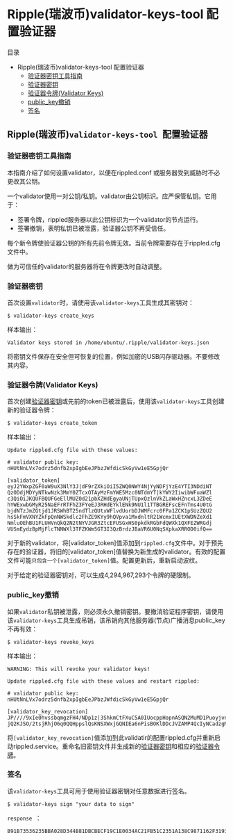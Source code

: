 # Ripple(瑞波币)validator-keys-tool 配置验证器

目录

- Ripple(瑞波币)validator-keys-tool 配置验证器
  - [验证器密钥工具指南](https://www.cnblogs.com/failymao/p/10261453.html#验证器密钥工具指南)
  - [验证器密钥](https://www.cnblogs.com/failymao/p/10261453.html#验证器密钥)
  - [验证器令牌(Validator Keys)](https://www.cnblogs.com/failymao/p/10261453.html#验证器令牌validator-keys)
  - [public_key撤销](https://www.cnblogs.com/failymao/p/10261453.html#public_key撤销)
  - [签名](https://www.cnblogs.com/failymao/p/10261453.html#签名)



## Ripple(瑞波币)`validator-keys-tool `配置验证器

### 验证器密钥工具指南

本指南介绍了如何设置validator，以便在rippled.conf 或服务器受到威胁时不必更改其公钥。

一个validator使用一对公钥/私钥。validator由公钥标识。应严保管私钥。它用于：

- 签署令牌，rippled服务器以此公钥标识为一个validator的节点运行。
- 签署撤销，表明私钥已被泄露，验证器公钥不再受信任。

每个新令牌使验证器公钥的所有先前令牌无效。当前令牌需要存在于rippled.cfg文件中。

做为可信任的validator的服务器将在令牌更改时自动调整。

### 验证器密钥

首次设置`validator`时，请使用该`validator-keys`工具生成其密钥对：

```shell
$ validator-keys create_keys
```

样本输出：

```shell
Validator keys stored in /home/ubuntu/.ripple/validator-keys.json
```

将密钥文件保存在安全但可恢复的位置，例如加密的USB闪存驱动器。不要修改其内容。

### 验证器令牌(Validator Keys)

首次创建[验证器密钥](https://github.com/ripple/validator-keys-tool/blob/master/doc/validator-keys-tool-guide.md#validator-keys)或先前的token已被泄露后，使用该`validator-keys`工具创建新的验证器令牌：

```shell
$ validator-keys create_token
```

样本输出：

```shell
Update rippled.cfg file with these values:

# validator public key: nHUtNnLVx7odrz5dnfb2xpIgbEeJPbzJWfdicSkGyVw1eE5GpjQr

[validator_token]
eyJ2YWxpZGF0aW9uX3NlY3J|dF9rZXkiOiI5ZWQ0NWY4NjYyNDFjYzE4YTI3NDdiNT
QzODdjMDYyNTkwNzk3MmY0ZTcxOTAyMzFmYWE5Mzc0NTdmYT|kYWY2IiwibWFuaWZl
c3QiOiJKQUFBQUFGeEllMUZ0d21pbXZHdEgyaUNjTUpxQzlnVkZLaWxHZncxL3ZDeE
hYWExwbGMyR25NaEFrRTFhZ3FYeEJ3RHdEYklENk9NU1l1TTBGREFscEFnTms4U0tG
bjdNTzJmZGtjd1JRSWhBT25ndTlzQUtxWFlvdUorbDJWMFcrc0FPa1ZCK1pSUzZQU2
hsSkFmVXNYZkFpQnNWSkdlc2FhZE9KYy9hQVpva1MxdnltR21WcmxIUEtXWDNZeXd1
NmluOEhBU1FLUHVnQkQ2N2tNYVJGR3ZtcEFUSGxHS0pkdkRGbFdQWXk1QXFEZWRGdj
VUSmEydzBpMjFlcTNNWXl3TFZKWm5GT3I3QzBrdzJBaVR6U0NqSXpkaXRROD0ifQ==
```

对于新的validator，将[validator_token]值添加到`rippled.cfg`文件中。对于预先存在的验证器，将旧的[validator_token]值替换为新生成的validator。有效的配置文件可能`只包含一个[validator_token]`值。配置更新后，重新启动波纹。

对于给定的验证器密钥对，可以生成4,294,967,293个令牌的硬限制。

### public_key撤销

如果`validator`私钥被泄露，则必须永久撤销密钥。要撤消验证程序密钥，请使用该`validator-keys`工具生成吊销，该吊销向其他服务器(节点)广播消息public_key不再有效：

```shell
$ validator-keys revoke_keys
```

样本输出：

```shell
WARNING: This will revoke your validator keys!

Update rippled.cfg file with these values and restart rippled:

# validator public key: nHUtNnLVx7odrz5dnfb2xpIgbEeJPbzJWfdicSkGyVw1eE5GpjQr

[validator_key_revocation]
JP////9xIe0hvssbqmgzFH4/NDp1z|3ShkmCtFXuC5A0IUocppHopnASQN2MuMD1Puoyjvnr
jQ2KJSO/2tsjRhjO6q0QQHppslQsKNSXWxjGQNIEa6nPisBOKlDDcJVZAMP4QcIyNCadzgM=
```

将`[validator_key_revocation]`值添加到此validatir的配置rippled.cfg并重新启动rippled.service。重命名旧密钥文件并生成新的[验证器密钥](https://github.com/ripple/validator-keys-tool/blob/master/doc/validator-keys-tool-guide.md#validator-keys)和相应的[验证器令牌](https://github.com/ripple/validator-keys-tool/blob/master/doc/validator-keys-tool-guide.md#validator-token)。

### 签名

该`validator-keys`工具可用于使用验证器密钥对任意数据进行签名。

```shell
$ validator-keys sign "your data to sign"
```

`response `：

```shell
B91B73536235BBA028D344B81DBCBECF19C1E0034AC21FB51C2351A138C9871162F3193D7C41A49FB7AABBC32BC2B116B1D5701807BE462D8800B5AEA4F
```

